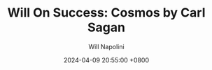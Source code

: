 ---
title: "Will On Success: Cosmos by Carl Sagan"
author: Will Napolini
date: 2024-04-09 20:55:00 +0800
categories: [Mindset, Book-summaries]
tags:
  [
    carl-sagan,
    cosmos-book,
    space-exploration,
    astronomy,
    astrophysics,
    science-of-universe,
    cosmic-history,
    human-origins,
    space-and-time,
    universe-evolution,
    astronomy-books,
    scientific-discoveries,
    cosmic-perspective,
    science-communication,
    space-mysteries,
    celestial-bodies,
    star-formation,
    cosmology,
    stars-and-galaxies,
    cosmic-events,
    space-travel
  ]
image: https://pbs.twimg.com/media/GO1kbe0XoAA5X1u?format=jpg&name=large
alt: "Will On Success: Cosmos by Carl Sagan"
fallback:
  - 
  # Replace with the URL of your backup image
  -
  # Replace with the URL of your backup image
---
